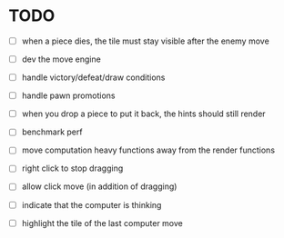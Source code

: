 # TODO


- [ ] when a piece dies, the tile must stay visible after the enemy move


- [ ] dev the move engine


- [ ] handle victory/defeat/draw conditions


- [ ] handle pawn promotions


- [ ] when you drop a piece to put it back, the hints should still render


- [ ] benchmark perf


- [ ] move computation heavy functions away from the render functions


- [ ] right click to stop dragging


- [ ] allow click move (in addition of dragging)


- [ ] indicate that the computer is thinking


- [ ] highlight the tile of the last computer move
